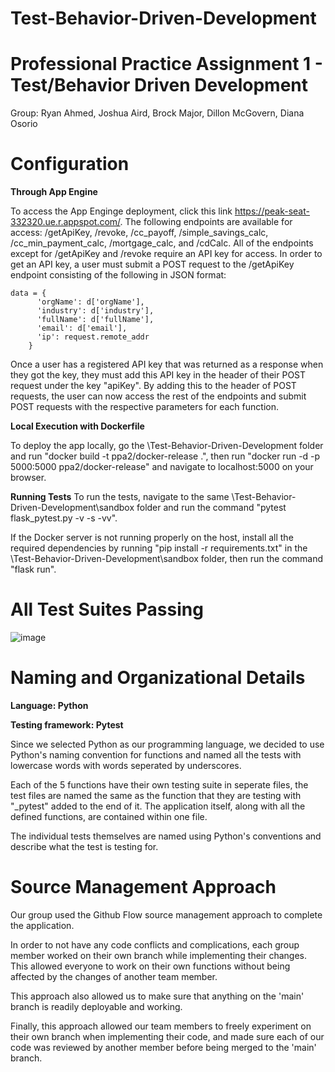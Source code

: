 # Test-Behavior-Driven-Development

# Professional Practice Assignment 1 - Test/Behavior Driven Development 

Group: Ryan Ahmed, Joshua Aird, Brock Major, Dillon McGovern, Diana Osorio

# Configuration

**Through App Engine**

To access the App Enginge deployment, click this link https://peak-seat-332320.ue.r.appspot.com/. The following endpoints are available for access: /getApiKey, /revoke, /cc_payoff, /simple_savings_calc, /cc_min_payment_calc, /mortgage_calc, and /cdCalc. All of the endpoints except for /getApiKey and /revoke require an API key for access. In order to get an API key, a user must submit a POST request to the /getApiKey endpoint consisting of the following in JSON format: 

```
data = {
      'orgName': d['orgName'],
      'industry': d['industry'],
      'fullName': d['fullName'],
      'email': d['email'],
      'ip': request.remote_addr
    }
```
Once a user has a registered API key that was returned as a response when they got the key, they must add this API key in the header of their POST request under the key "apiKey". By adding this to the header of POST requests, the user can now access the rest of the endpoints and submit POST requests with the respective parameters for each function.

**Local Execution with Dockerfile**

To deploy the app locally, go the \Test-Behavior-Driven-Development folder and run "docker build -t ppa2/docker-release .", then run "docker run -d -p 5000:5000 ppa2/docker-release" and navigate to localhost:5000 on your browser. 

**Running Tests**
To run the tests, navigate  to the same \Test-Behavior-Driven-Development\sandbox folder and run the command "pytest flask_pytest.py -v -s -vv".

If the Docker server is not running properly on the host, install all the required dependencies by running "pip install -r requirements.txt" in the \Test-Behavior-Driven-Development\sandbox folder, then run the command "flask run".

# All Test Suites Passing
![image](https://user-images.githubusercontent.com/44078719/142134691-98a263c1-b93b-4d96-9ca9-c54f1f6f9d3f.png)


# Naming and Organizational Details

**Language: Python**

**Testing framework: Pytest**

Since we selected Python as our programming language, we decided to use Python's naming convention for functions and named all the tests with lowercase words with words seperated by underscores.

Each of the 5 functions have their own testing suite in seperate files, the test files are named the same as the function that they are testing with "_pytest" added to the end of it. The application itself, along with all the defined functions, are contained within one file.

The individual tests themselves are named using Python's conventions and describe what the test is testing for.

# Source Management Approach

Our group used the Github Flow source management approach to complete the application.

In order to not have any code conflicts and complications, each group member worked on their own branch while implementing their changes. This allowed everyone to work on their own functions without being affected by the changes of another team member.

This approach also allowed us to make sure that anything on the 'main' branch is readily deployable and working.

Finally, this approach allowed our team members to freely experiment on their own branch when implementing their code, and made sure each of our code was reviewed by another member before being merged to the 'main' branch.






